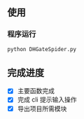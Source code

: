 ## 使用

### 程序运行

```bash
python DHGateSpider.py
```



## 完成进度

- [x] 主要函数完成
- [x] 完成 cli 提示输入操作
- [x] 导出项目所需模块
